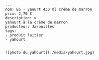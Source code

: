     ---
    nom: E6 - yaourt 430 ml crème de marron
    prix: 2,70 €
    description: >
    yahourt à la crème de marron
    producteur: Jarouilles
    tags: 
    - produit laitier
    - yahourt
    ---

    ![photo du yahourt](./media/yahourt.jpg)